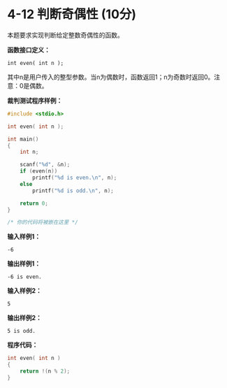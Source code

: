 # 4-12 判断奇偶性   (10分)

本题要求实现判断给定整数奇偶性的函数。

**函数接口定义：**

`int even( int n );`

其中n是用户传入的整型参数。当n为偶数时，函数返回1；n为奇数时返回0。注意：0是偶数。

**裁判测试程序样例：**
```c
#include <stdio.h>

int even( int n );

int main()
{    
    int n;

    scanf("%d", &n);
    if (even(n))
        printf("%d is even.\n", n);
    else
        printf("%d is odd.\n", n);

    return 0;
}

/* 你的代码将被嵌在这里 */
```

**输入样例1：**
```
-6
```

**输出样例1：**
```
-6 is even.
```

**输入样例2：**
```
5
```

**输出样例2：**
```
5 is odd.
```

**程序代码：**
```c
int even( int n )
{
    return !(n % 2);
}
```